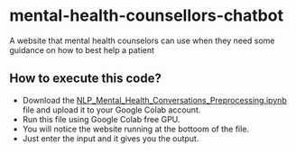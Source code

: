 # mental-health-counsellors-chatbot
A website that mental health counselors can use when they need some guidance on how to best help a patient

## How to execute this code?
- Download the [NLP_Mental_Health_Conversations_Preprocessing.ipynb](https://github.com/kraviteja95/mental-health-counsellors-chatbot/blob/main/NLP_Mental_Health_Conversations_Preprocessing.ipynb) file and upload it to your Google Colab account.
- Run this file using Google Colab free GPU.
- You will notice the website running at the bottoom of the file.
- Just enter the input and it gives you the output.
